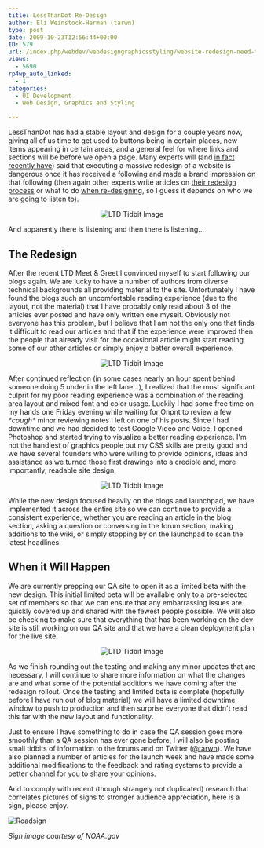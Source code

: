 ```yaml
---
title: LessThanDot Re-Design
author: Eli Weinstock-Herman (tarwn)
type: post
date: 2009-10-23T12:56:44+00:00
ID: 579
url: /index.php/webdev/webdesigngraphicsstyling/website-redesign-need-title/
views:
  - 5690
rp4wp_auto_linked:
  - 1
categories:
  - UI Development
  - Web Design, Graphics and Styling

---
```

LessThanDot has had a stable layout and design for a couple years now, giving all of us time to get used to buttons being in certain places, new items appearing in certain areas, and a general feel for where links and sections will be before we open a page. Many experts will (and [in fact recently have][1]) said that executing a massive redesign of a website is dangerous once it has received a following and made a brand impression on that following (then again other experts write articles on [their redesign process][2] or what to do [when re-designing][3], so I guess it depends on who we are going to listen to).

<center>
  <img src="http://www.tiernok.com/downloads/LTD/Tidbit_1.png" alt="LTD Tidbit Image" />
</center>

And apparently there is listening and then there is listening…

## The Redesign

After the recent LTD Meet & Greet I convinced myself to start following our blogs again. We are lucky to have a number of authors from diverse technical backgrounds all providing material to the site. Unfortunately I have found the blogs such an uncomfortable reading experience (due to the layout, not the material) that I have probably only read about 3 of the articles ever posted and have only written one myself. Obviously not everyone has this problem, but I believe that I am not the only one that finds it difficult to read our articles and that if the experience were improved then the people that already visit for the occasional article might start reading some of our other articles or simply enjoy a better overall experience.

<center>
  <img src="http://www.tiernok.com/downloads/LTD/Tidbit_4.png" alt="LTD Tidbit Image" />
</center>

After continued reflection (in some cases nearly an hour spent behind someone doing 5 under in the left lane…), I realized that the most significant culprit for my poor reading experience was a combination of the reading area layout and mixed font and color usage. Luckily I had some free time on my hands one Friday evening while waiting for Onpnt to review a few _\*cough\*_ minor reviewing notes I left on one of his posts. Since I had downtime and we had decided to test Google Video and Voice, I opened Photoshop and started trying to visualize a better reading experience. I'm not the handiest of graphics people but my CSS skills are pretty good and we have several founders who were willing to provide opinions, ideas and assistance as we turned those first drawings into a credible and, more importantly, readable site design.

<center>
  <img src="http://www.tiernok.com/downloads/LTD/Tidbit_3.png" alt="LTD Tidbit Image" />
</center>

While the new design focused heavily on the blogs and launchpad, we have implemented it across the entire site so we can continue to provide a consistent experience, whether you are reading an article in the blog section, asking a question or conversing in the forum section, making additions to the wiki, or simply stopping by on the launchpad to scan the latest headlines.

## When it Will Happen

We are currently prepping our QA site to open it as a limited beta with the new design. This initial limited beta will be available only to a pre-selected set of members so that we can ensure that any embarrassing issues are quickly covered up and shared with the fewest people possible. We will also be checking to make sure that everything that has been working on the dev site is still working on our QA site and that we have a clean deployment plan for the live site.

<center>
  <img src="http://www.tiernok.com/downloads/LTD/Tidbit_2.png" alt="LTD Tidbit Image" />
</center>

As we finish rounding out the testing and making any minor updates that are necessary, I will continue to share more information on what the changes are and what some of the potential additions we have coming after the redesign rollout. Once the testing and limited beta is complete (hopefully before I have run out of blog material) we will have a limited downtime window to push to production and then surprise everyone that didn't read this far with the new layout and functionality.

Just to ensure I have something to do in case the QA session goes more smoothly than a QA session has ever gone before, I will also be posting small tidbits of information to the forums and on Twitter ([@tarwn][4]). We have also planned a number of articles for the launch week and have made some additional modifications to the feedback and rating systems to provide a better channel for you to share your opinions.

And to comply with recent (though strangely not duplicated) research that correlates pictures of signs to stronger audience appreciation, here is a sign, please enjoy.
  
![Roadsign][5]
  
_Sign image courtesy of NOAA.gov_

 [1]: http://www.useit.com/alertbox/familiar-design.html
 [2]: http://www.alistapart.com/articles/redesigning-your-own-site/
 [3]: http://searchenginewatch.com/3634964
 [4]: http://twitter.com/tarwn
 [5]: http://www.nws.noaa.gov/os/water/tadd/images/turnDrownWarningSign-s.jpg "Road Flooded Sign"